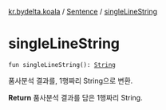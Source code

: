 [kr.bydelta.koala](../index.md) / [Sentence](index.md) / [singleLineString](./single-line-string.md)

# singleLineString

`fun singleLineString(): `[`String`](https://kotlinlang.org/api/latest/jvm/stdlib/kotlin/-string/index.html)

품사분석 결과를, 1행짜리 String으로 변환.

**Return**
품사분석 결과를 담은 1행짜리 String.

